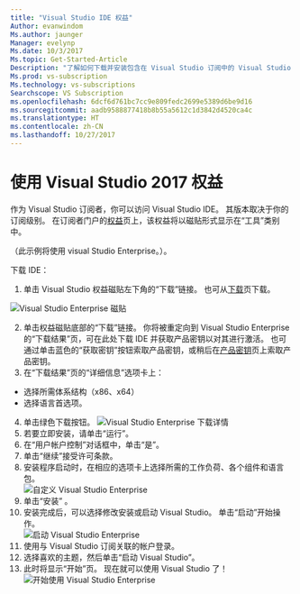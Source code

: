 ```yaml
---
title: "Visual Studio IDE 权益"
Author: evanwindom
Ms.author: jaunger
Manager: evelynp
Ms.date: 10/3/2017
Ms.topic: Get-Started-Article
Description: "了解如何下载并安装包含在 Visual Studio 订阅中的 Visual Studio IDE。"
Ms.prod: vs-subscription
Ms.technology: vs-subscriptions
Searchscope: VS Subscription
ms.openlocfilehash: 6dcf6d761bc7cc9e809fedc2699e5389d6be9d16
ms.sourcegitcommit: aadb9588877418b8b55a5612c1d3842d4520ca4c
ms.translationtype: HT
ms.contentlocale: zh-CN
ms.lasthandoff: 10/27/2017
---
```

# <a name="using-the-visual-studio-2017-benefit"></a>使用 Visual Studio 2017 权益
作为 Visual Studio 订阅者，你可以访问 Visual Studio IDE。  其版本取决于你的订阅级别。  在订阅者门户的[权益](https://my.visualstudio.com/benefits)页上，该权益将以磁贴形式显示在“工具”类别中。  

（此示例将使用 visual Studio Enterprise。）。 

下载 IDE：
1. 单击 Visual Studio 权益磁贴左下角的“下载”链接。 也可从[下载](https://my.visualstudio.com)页下载。 

![Visual Studio Enterprise 磁贴](_img\vs-ide-experience\vs-ide-tile.png)

2.  单击权益磁贴底部的“下载”链接。  你将被重定向到 Visual Studio Enterprise 的“下载结果”页，可在此处下载 IDE 并获取产品密钥以对其进行激活。 也可通过单击蓝色的“获取密钥”按钮索取产品密钥，或稍后在[产品密钥](https://my.visualstudio.com/productkeys)页上索取产品密钥。
3.  在“下载结果”页的“详细信息”选项卡上：
- 选择所需体系结构（x86、x64）
- 选择语言首选项。 
4.  单击绿色下载按钮。
![Visual Studio Enterprise 下载详情](_img\vs-ide-experience\vs-ide-download-details-cropped.png)
5.  若要立即安装，请单击“运行”。
6.  在“用户帐户控制”对话框中，单击“是”。
7.  单击“继续”接受许可条款。
8.  安装程序启动时，在相应的选项卡上选择所需的工作负荷、各个组件和语言包。  
![自定义 Visual Studio Enterprise](_img\vs-ide-experience\vs-ide-customize-install-cropped.png)
9.  单击“安装” 。 
10. 安装完成后，可以选择修改安装或启动 Visual Studio。  单击“启动”开始操作。  
![启动 Visual Studio Enterprise](_img\vs-ide-experience\vs-ide-launch-cropped.png)
11. 使用与 Visual Studio 订阅关联的帐户登录。 
12. 选择喜欢的主题，然后单击“启动 Visual Studio”。
13. 此时将显示“开始”页。  现在就可以使用 Visual Studio 了！
![开始使用 Visual Studio Enterprise](_img\vs-ide-experience\vs-ide-start-cropped.png)